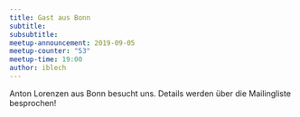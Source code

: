 ```yaml
---
title: Gast aus Bonn
subtitle: 
subsubtitle: 
meetup-announcement: 2019-09-05
meetup-counter: "53"
meetup-time: 19:00
author: iblech
---
```


Anton Lorenzen aus Bonn besucht uns. Details werden über die Mailingliste
besprochen!
